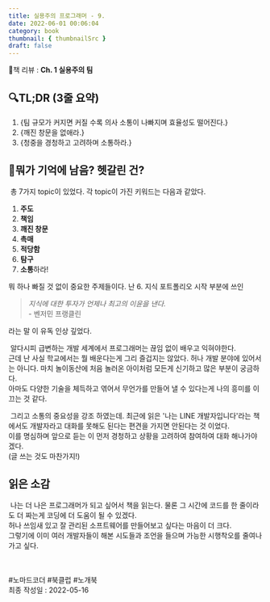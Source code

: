 ```yaml
---
title: 실용주의 프로그래머 - 9. 
date: 2022-06-01 00:06:04
category: book
thumbnail: { thumbnailSrc }
draft: false
---
```



📘책 리뷰 : **Ch. 1 실용주의 팀**<br>

## 🔍TL;DR (3줄 요약)

1. {팀 규모가 커지면 커질 수록 의사 소통이 나빠지며 효율성도 떨어진다.}
2. {깨진 창문을 없애라.}
3. {청중을 경청하고 고려하며 소통하라.}

## 🤔뭐가 기억에 남음? 헷갈린 건?

&nbsp;총 7가지 topic이 있었다. 각 topic이 가진 키워드는 다음과 같았다.
1. **주도** 
2. **책임** 
3. **깨진 창문**
4. **촉매** 
5. **적당함**
6. **탐구**
7. **소통**하라!

뭐 하나 빠질 것 없이 중요한 주제들이다. 난 6. 지식 포트폴리오 시작 부분에 쓰인<br>
>*지식에 대한 투자가 언제나 최고의 이윤을 낸다.*<br> - 벤저민 프랭클린  

라는 말 이 유독 인상 깊었다.  

&nbsp;알다시피 급변하는 개발 세계에서 프로그래머는 끊임 없이 배우고 익혀야한다.<br>
근데 난 사실 학교에서는 뭘 배운다는게 그리 즐겁지는 않았다. 허나 개발 분야에 있어서는 아니다. 마치 놀이동산에 처음 놀러온 아이처럼 모든게 신기하고 많은 부분이 궁금하다.<br>
아마도 다양한 기술을 체득하고 엮어서 무언가를 만들어 낼 수 있다는게 나의 흥미를 이끄는 것 같다.  

&nbsp;그리고 소통의 중요성을 강조 하였는데. 최근에 읽은 '나는 LINE 개발자입니다'라는 책에서도 개발자라고 대화를 못해도 된다는 편견을 가지면 안된다는 것 이었다.<br>
이를 명심하며 앞으로 듣는 이 먼저 경청하고 상황을 고려하여 참여하여 대화 해나가야겠다.<br>(글 쓰는 것도 마찬가지!)

## 읽은 소감

&nbsp;나는 더 나은 프로그래머가 되고 싶어서 책을 읽는다. 물론 그 시간에 코드를 한 줄이라도 더 짜는게 코딩에 더 도움이 될 수 있겠다.<br>
허나 쓰임새 있고 잘 관리된 소프트웨어를 만들어보고 싶다는 마음이 더 크다.<br>
그렇기에 이미 여러 개발자들이 해본 시도들과 조언을 들으며 가능한 시행착오를 줄여나가고 싶다.  

<br><br> #노마드코더 #북클럽 #노개북<br>
최종 작성일 : 2022-05-16